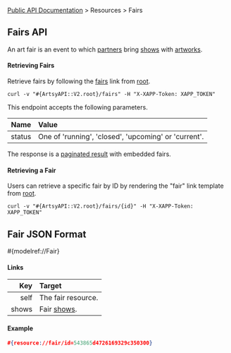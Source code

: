 [Public API Documentation](/v2) &gt; Resources &gt; Fairs

## Fairs API

An art fair is an event to which [partners](/v2/docs/partners) bring [shows](/v2/docs/shows) with [artworks](/v2/docs/artworks).

#### Retrieving Fairs

Retrieve fairs by following the [fairs](#{ArtsyAPI::V2.root}/fairs) link from [root](#{ArtsyAPI::V2.root}).

```
curl -v "#{ArtsyAPI::V2.root}/fairs" -H "X-XAPP-Token: XAPP_TOKEN"
```

This endpoint accepts the following parameters.

Name       | Value                                                                                     |
----------:|:------------------------------------------------------------------------------------------|
status     | One of 'running', 'closed', 'upcoming' or 'current'.                                      |

The response is a [paginated result](/v2/docs/pagination) with embedded fairs.

#### Retrieving a Fair

Users can retrieve a specific fair by ID by rendering the "fair" link template from [root](#{ArtsyAPI::V2.root}).

```
curl -v "#{ArtsyAPI::V2.root}/fairs/{id}" -H "X-XAPP-Token: XAPP_TOKEN"
```

## Fair JSON Format

#{modelref://Fair}

#### Links

Key        | Target                                          |
----------:|:------------------------------------------------|
self       | The fair resource.                              |
shows      | Fair [shows](/v2/docs/shows).                      |

#### Example

``` json
#{resource://fair/id=543865d4726169329c350300}
```
